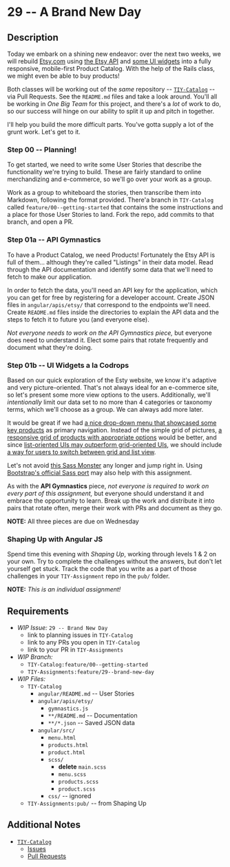 # 29 -- A Brand New Day

## Description

Today we embark on a shining new endeavor: over the next two weeks, we will rebuild [Etsy.com](http://etsy.com) using [the Etsy API](http://etsy.com/developers) and [some UI widgets](#building-the-ui) into a fully responsive, mobile-first Product Catalog. With the help of the Rails class, we might even be able to buy products!

Both classes will be working out of the _same_ repository -- [`TIY-Catalog`](https://github.com/TheIronYard--Orlando/TIY-Catalog) -- via Pull Requests. See the `README.md` files and take a look around. You'll all be working in _One Big Team_ for this project, and there's a _lot_ of work to do, so our success will hinge on our ability to split it up and pitch in together.

I'll help you build the more difficult parts. You've gotta supply a lot of the grunt work. Let's get to it.

### Step 00 -- Planning!

To get started, we need to write some User Stories that describe the functionality we're trying to build. These are fairly standard to online merchandizing and e-commerce, so we'll go over your work as a group.

Work as a group to whiteboard the stories, then transcribe them into Markdown, following the format provided. There'a branch in `TIY-Catalog` called `feature/00--getting-started` that contains the some instructions and a place for those User Stories to land. Fork the repo, add commits to that branch, and open a PR.

### Step 01a -- API Gymnastics

To have a Product Catalog, we need Products! Fortunately the Etsy API is full of them... although they're called "Listings" in their data model. Read through the API documentation and identify some data that we'll need to fetch to make our application.

In order to fetch the data, you'll need an API key for the application, which you can get for free by registering for a developer account. Create JSON files in `angular/apis/etsy/` that correspond to the endpoints we'll need. Create `README.md` files inside the directories to explain the API data and the steps to fetch it to future you (and everyone else).

_Not everyone needs to work on the API Gymnastics piece,_ but everyone does need to understand it. Elect some pairs that rotate frequently and document what they're doing.

### Step 01b -- UI Widgets a la Codrops

Based on our quick exploration of the Esty website, we know it's adaptive and very picture-oriented. That's not always ideal for an e-commerce site, so let's present some more view options to the users. Additionally, we'll _intentionally_ limit our data set to no more than 4 categories or taxonomy terms, which we'll choose as a group. We can always add more later.

It would be great if we had [a nice drop-down menu that showcased some key products](http://tympanus.net/Blueprints/HorizontalSlideOutMenu/) as primary navigation. Instead of the simple grid of pictures, [a responsive grid of products with appropriate options](http://tympanus.net/Blueprints/ProductGridLayout/) would be better, and since [list-oriented UIs may outperform grid-oriented UIs](http://j.mp/1B78hWI), we should include [a way for users to switch between grid and list view](http://tympanus.net/Blueprints/ViewModeSwitch/).

Let's not avoid [this Sass Monster](https://github.com/sass/node-sass) any longer and jump right in. Using [Bootstrap's official Sass port](https://github.com/twbs/bootstrap-sass) may also help with this assignment.

As with the **API Gymnastics** piece, _not everyone is required to work on every part of this assignment,_ but everyone should understand it and embrace the opportunity to learn. Break up the work and distribute it into pairs that rotate often, merge their work with PRs and document as they go.

**NOTE:** All three pieces are due on Wednesday

### Shaping Up with Angular JS

Spend time this evening with _Shaping Up_, working through levels 1 & 2 on your own. Try to complete the challenges without the answers, but don't let yourself get stuck. Track the code that you write as a part of those challenges in your `TIY-Assignment` repo in the `pub/` folder.

**NOTE:** _This is an individual assignment!_

## Requirements

* _WIP Issue:_ `29 -- Brand New Day`
  * link to planning issues in `TIY-Catalog`
  * link to any PRs you open in `TIY-Catalog`
  * link to your PR in `TIY-Assignments`
* _WIP Branch:_
  * `TIY-Catalog:feature/00--getting-started`
  * `TIY-Assignments:feature/29--brand-new-day`
* _WIP Files:_
  * `TIY-Catalog`
    * `angular/README.md` -- User Stories
    * `angular/apis/etsy/`
      * `gymnastics.js`
      * `**/README.md` -- Documentation
      * `**/*.json` -- Saved JSON data
    * `angular/src/`
      * `menu.html`
      * `products.html`
      * `product.html`
      * `scss/`
        * **delete** `main.scss`
        * `menu.scss`
        * `products.scss`
        * `product.scss`
      * `css/` -- ignored
  * `TIY-Assignments:pub/` -- from Shaping Up

## Additional Notes

* [`TIY-Catalog`](https://github.com/TheIronYard--Orlando/TIY-Catalog)
  * [Issues](https://github.com/TheIronYard--Orlando/TIY-Catalog/issues)
  * [Pull Requests](https://github.com/TheIronYard--Orlando/TIY-Catalog/pulls)

